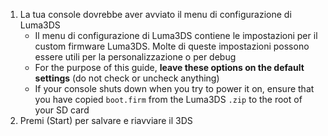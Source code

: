 1. La tua console dovrebbe aver avviato il menu di configurazione di Luma3DS
   - Il menu di configurazione di Luma3DS contiene le impostazioni per il custom firmware Luma3DS. Molte di queste impostazioni possono essere utili per la personalizzazione o per debug
   - For the purpose of this guide, **leave these options on the default settings** (do not check or uncheck anything)
   - If your console shuts down when you try to power it on, ensure that you have copied `boot.firm` from the Luma3DS `.zip` to the root of your SD card
2. Premi (Start) per salvare e riavviare il 3DS
